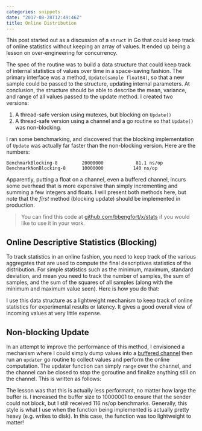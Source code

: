 ```yaml
---
categories: snippets
date: "2017-08-28T12:49:46Z"
title: Online Distribution
---
```


This post started out as a discussion of a `struct` in Go that could keep track of online statistics without keeping an array of values. It ended up being a lesson on over-engineering for concurrency.

The spec of the routine was to build a data structure that could keep track of internal statistics of values over time in a space-saving fashion. The primary interface was a method, `Update(sample float64)`, so that a new sample could be passed to the structure, updating internal parameters. At conclusion, the structure should be able to describe the mean, variance, and range of all values passed to the update method. I created two versions:

1. A thread-safe version using mutexes, but blocking on `Update()`
2. A thread-safe version using a channel and a go routine so that `Update()` was non-blocking.

I ran some benchmarking, and discovered that the blocking implementation of `Update` was actually far faster than the non-blocking version. Here are the numbers:

```
BenchmarkBlocking-8      	20000000            81.1 ns/op
BenchmarkNonBlocking-8   	10000000	       140 ns/op
```

Apparently, putting a float on a channel, even a buffered channel, incurs some overhead that is more expensive than simply incrementing and summing a few integers and floats. I will present both methods here, but note that the _first_ method (blocking update) should be implemented in production.

> You can find this code at [github.com/bbengfort/x/stats](https://godoc.org/github.com/bbengfort/x/stats) if you would like to use it in your work.

## Online Descriptive Statistics (Blocking)

To track statistics in an online fashion, you need to keep track of the various aggregates that are used to compute the final descriptives statistics of the distribution. For simple statistics such as the minimum, maximum, standard deviation, and mean you need to track the number of samples, the sum of samples, and the sum of the squares of all samples (along with the minimum and maximum value seen). Here is how you do that:

<script src="https://gist.github.com/bbengfort/d730797778d26259b2a0ad3e72ca52c9.js"></script>

I use this data structure as a lightweight mechanism to keep track of online statistics for experimental results or latency. It gives a good overall view of incoming values at very little expense.

## Non-blocking Update

In an attempt to improve the performance of this method, I envisioned a mechanism where I could simply dump values into a [buffered channel](https://tour.golang.org/concurrency/3) then run an `updater` go routine to collect values and perform the online computation. The updater function can simply `range` over the channel, and the channel can be closed to stop the goroutine and finalize anything still on the channel. This is written as follows:

<script src="https://gist.github.com/bbengfort/3059589e61639b9ca4932fd8dff01bfd.js"></script>

The lesson was that this is actually less performant, no matter how large the buffer is. I increased the buffer size to 10000001 to ensure that the sender could not block, but I still received 116 ns/op benchmarks. Generally, this style is what I use when the function being implemented is actually pretty heavy (e.g. writes to disk). In this case, the function was too lightweight to matter!

